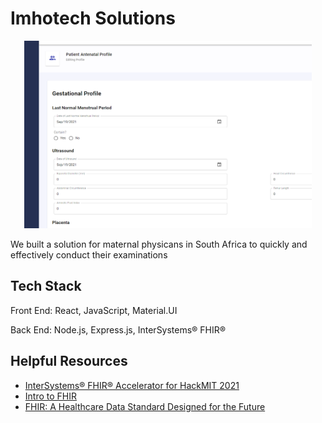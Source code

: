 # Imhotech Solutions

<p align="center">
  <img width="460" height="300" src="./Demo.png">
</p>

We built a solution for maternal physicans in South Africa to quickly and effectively conduct their examinations

## Tech Stack

Front End: React, JavaScript, Material.UI

Back End: Node.js, Express.js, InterSystems® FHIR®


## Helpful Resources

- [InterSystems® FHIR® Accelerator for HackMIT 2021](https://mithack2021.isccloud.io/)
- [Intro to FHIR](https://www.youtube.com/watch?v=YbQcJj1GqH0)
- [FHIR: A Healthcare Data Standard Designed for the Future](https://www.youtube.com/watch?v=OIt0GrCPu8k)
